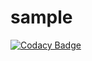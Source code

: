 # sample
[![Codacy Badge](https://api.codacy.com/project/badge/Grade/db4dc769814b41218e364f12f827b55a)](https://app.codacy.com/gh/wohligakash/sample?utm_source=github.com&utm_medium=referral&utm_content=wohligakash/sample&utm_campaign=Badge_Grade_Settings)